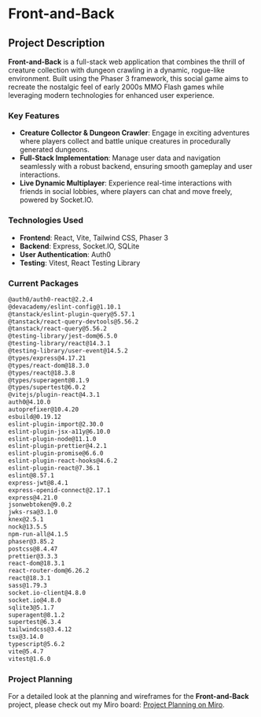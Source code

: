 # Front-and-Back

## Project Description

**Front-and-Back** is a full-stack web application that combines the thrill of creature collection with dungeon crawling in a dynamic, rogue-like environment. Built using the Phaser 3 framework, this social game aims to recreate the nostalgic feel of early 2000s MMO Flash games while leveraging modern technologies for enhanced user experience.

### Key Features

- **Creature Collector & Dungeon Crawler**: Engage in exciting adventures where players collect and battle unique creatures in procedurally generated dungeons.
- **Full-Stack Implementation**: Manage user data and navigation seamlessly with a robust backend, ensuring smooth gameplay and user interactions.
- **Live Dynamic Multiplayer**: Experience real-time interactions with friends in social lobbies, where players can chat and move freely, powered by Socket.IO.

### Technologies Used

- **Frontend**: React, Vite, Tailwind CSS, Phaser 3
- **Backend**: Express, Socket.IO, SQLite
- **User Authentication**: Auth0
- **Testing**: Vitest, React Testing Library

### Current Packages

```bash
@auth0/auth0-react@2.2.4
@devacademy/eslint-config@1.10.1
@tanstack/eslint-plugin-query@5.57.1
@tanstack/react-query-devtools@5.56.2
@tanstack/react-query@5.56.2
@testing-library/jest-dom@6.5.0
@testing-library/react@14.3.1
@testing-library/user-event@14.5.2
@types/express@4.17.21
@types/react-dom@18.3.0
@types/react@18.3.8
@types/superagent@8.1.9
@types/supertest@6.0.2
@vitejs/plugin-react@4.3.1
auth0@4.10.0
autoprefixer@10.4.20
esbuild@0.19.12
eslint-plugin-import@2.30.0
eslint-plugin-jsx-a11y@6.10.0
eslint-plugin-node@11.1.0
eslint-plugin-prettier@4.2.1
eslint-plugin-promise@6.6.0
eslint-plugin-react-hooks@4.6.2
eslint-plugin-react@7.36.1
eslint@8.57.1
express-jwt@8.4.1
express-openid-connect@2.17.1
express@4.21.0
jsonwebtoken@9.0.2
jwks-rsa@3.1.0
knex@2.5.1
nock@13.5.5
npm-run-all@4.1.5
phaser@3.85.2
postcss@8.4.47
prettier@3.3.3
react-dom@18.3.1
react-router-dom@6.26.2
react@18.3.1
sass@1.79.3
socket.io-client@4.8.0
socket.io@4.8.0
sqlite3@5.1.7
superagent@8.1.2
supertest@6.3.4
tailwindcss@3.4.12
tsx@3.14.0
typescript@5.6.2
vite@5.4.7
vitest@1.6.0
```

### Project Planning

For a detailed look at the planning and wireframes for the **Front-and-Back** project, please check out my Miro board: [Project Planning on Miro](https://miro.com/app/board/uXjVLX_4tFw=/?share_link_id=415402965039).
